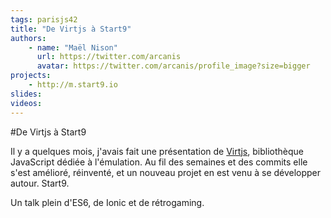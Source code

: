 ```yaml
---
tags: parisjs42
title: "De Virtjs à Start9"
authors:
    - name: "Maël Nison"
      url: https://twitter.com/arcanis
      avatar: https://twitter.com/arcanis/profile_image?size=bigger
projects:
    - http://m.start9.io
slides:
videos:
---
```

#De Virtjs à Start9

Il y a quelques mois, j'avais fait une présentation de
[Virtjs](https://github.com/arcanis/virtjs),
bibliothèque JavaScript dédiée à l'émulation. Au fil des semaines et des
commits elle s'est amélioré, réinventé, et un nouveau projet en est venu à se
développer autour. Start9.

Un talk plein d'ES6, de Ionic et de rétrogaming.
